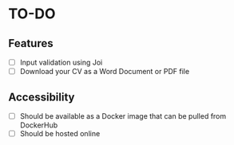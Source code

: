 
# TO-DO

## Features
- [ ] Input validation using Joi
- [ ] Download your CV as a Word Document or PDF file

## Accessibility
- [ ] Should be available as a Docker image that can be pulled from DockerHub
- [ ] Should be hosted online